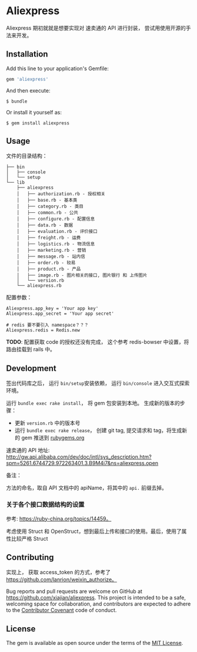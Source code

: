 # Aliexpress

Aliexpress 期初就就是想要实现对 速卖通的 API 进行封装， 尝试用使用开源的手法来开发。

## Installation

Add this line to your application's Gemfile:


```ruby
gem 'aliexpress'
```

And then execute:

    $ bundle

Or install it yourself as:

    $ gem install aliexpress

## Usage

文件的目录结构： 

```
├── bin
│   ├── console
│   └── setup
└── lib
    ├── aliexpress
    │   ├── authorization.rb - 授权相关
    │   ├── base.rb - 基本类
    │   ├── category.rb - 类目
    │   ├── common.rb - 公共
    │   ├── configure.rb - 配置信息
    │   ├── data.rb - 数据
    │   ├── evaluation.rb - 评价接口
    │   ├── freight.rb - 运费
    │   ├── logistics.rb - 物流信息
    │   ├── marketing.rb - 营销
    │   ├── message.rb - 站内信
    │   ├── order.rb - 较易
    │   ├── product.rb - 产品
    │   ├── image.rb - 图片相关的接口, 图片银行 和 上传图片
    │   └── version.rb
    └── aliexpress.rb
```

配置参数： 

```
Aliexpress.app_key = 'Your app key'
Aliexpress.app_secret = 'Your app secret' 

# redis 要不要引入 namespace？？？
Aliexpress.redis = Redis.new 
```

**TODO**: 配置获取 code 的授权还没有完成， 这个参考 redis-bowser 中设置，将路由挂载到 rails 中。



## Development

签出代码库之后， 运行 `bin/setup`安装依赖， 运行 `bin/console` 进入交互式探索环境。 

运行 `bundle exec rake install`， 将 gem 包安装到本地。 生成新的版本的步骤：

*  更新 `version.rb` 中的版本号
*  运行 `bundle exec rake release`， 创建 git tag, 提交请求和 tag，将生成新的 gem 推送到 [rubygems.org](https://rubygems.org)

速卖通的 API 地址: <http://gw.api.alibaba.com/dev/doc/intl/sys_description.htm?spm=5261.6744729.972263401.3.B9M4i7&ns=aliexpress.open>

备注：

方法的命名，取自 API 文档中的 apiName，将其中的 `api.` 前缀去掉。 


### 关于各个接口数据结构的设置

参考: https://ruby-china.org/topics/14459。 

考虑使用 Struct 和 OpenStruct，想到最后上传和接口的使用。最后，使用了属性比较严格 Struct



## Contributing

实现上， 获取 access_token 的方式，参考了 https://github.com/lanrion/weixin_authorize。 

Bug reports and pull requests are welcome on GitHub at https://github.com/xiajian/aliexpress. This project is intended to be a safe, welcoming space for collaboration, and contributors are expected to adhere to the [Contributor Covenant](http://contributor-covenant.org) code of conduct.


## License

The gem is available as open source under the terms of the [MIT License](http://opensource.org/licenses/MIT).

